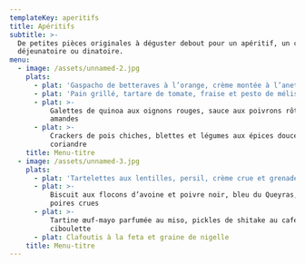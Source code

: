 ```yaml
---
templateKey: aperitifs
title: Apéritifs
subtitle: >-
  De petites pièces originales à déguster debout pour un apéritif, un cocktail
  déjeunatoire ou dinatoire.
menu:
  - image: /assets/unnamed-2.jpg
    plats:
      - plat: 'Gaspacho de betteraves à l’orange, crème montée à l’aneth (photo)'
      - plat: 'Pain grillé, tartare de tomate, fraise et pesto de mélisse'
      - plat: >-
          Galettes de quinoa aux oignons rouges, sauce aux poivrons rôtis,
          amandes
      - plat: >-
          Crackers de pois chiches, blettes et légumes aux épices douces,
          coriandre
    title: Menu-titre
  - image: /assets/unnamed-3.jpg
    plats:
      - plat: 'Tartelettes aux lentilles, persil, crème crue et grenade (photo)'
      - plat: >-
          Biscuit aux flocons d’avoine et poivre noir, bleu du Queyras, dés de
          poires crues
      - plat: >-
          Tartine œuf-mayo parfumée au miso, pickles de shitake au café et
          ciboulette
      - plat: Clafoutis à la feta et graine de nigelle
    title: Menu-titre
---
```


